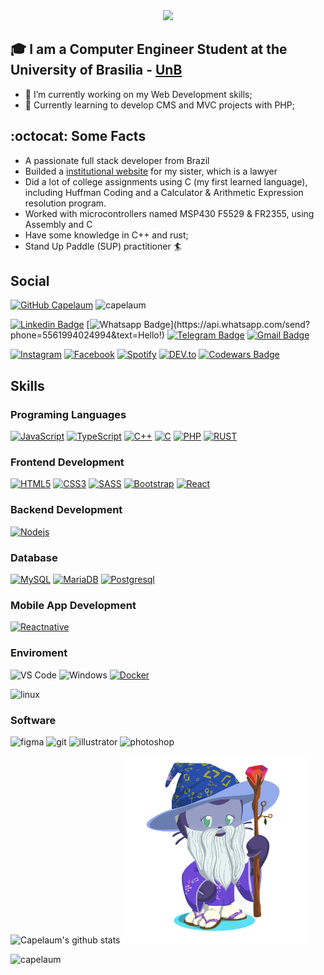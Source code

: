 
<div align="center">
  <img src= "https://github.com/capelaum/capelaum/raw/master/particles_emoji.gif" >
</div>



 ## :mortar_board: I am a Computer Engineer Student at the University of Brasilia - [UnB](https://www.unb.br/)
 
- 🔭 I’m currently working on my Web Development skills;
- 🌱 Currently learning to develop CMS and MVC projects with PHP;

## :octocat: Some Facts

- A passionate full stack developer from Brazil
- Builded a [institutional website](https://www.capelletto.adv.br) for my sister, which is a lawyer 
- Did a lot of college assignments using C (my first learned language), including Huffman Coding and a Calculator & Arithmetic Expression resolution program.
- Worked with microcontrollers named MSP430 F5529 & FR2355, using Assembly and C
- Have some knowledge in C++ and rust;
- Stand Up Paddle (SUP) practitioner :surfer:

## Social

[![GitHub Capelaum](https://img.shields.io/github/followers/capelaum?label=follow&style=social)](https://github.com/capelaum)
<img src="https://komarev.com/ghpvc/?username=capelaum" alt="capelaum" />

[![Linkedin Badge](https://img.shields.io/badge/-LinkedIn-blue?style=flat-square&logo=Linkedin&logoColor=white&link=https://www.linkedin.com/in/luis-capelletto/)](https://www.linkedin.com/in/luis-capelletto/)
[![Whatsapp Badge](https://img.shields.io/badge/-Whatsapp-4CA143?style=flat-square&labelColor=4CA143&logo=whatsapp&logoColor=white&link=https://api.whatsapp.com/send?phone=5561994024994&text=Hello!)](https://api.whatsapp.com/send?phone=5561994024994&text=Hello!)
[![Telegram Badge](https://img.shields.io/badge/-Telegram-1ca0f1?style=flat-square&labelColor=1ca0f1&logo=telegram&logoColor=white&link=https://t.me/capellett)](https://t.me/capellett)
[![Gmail Badge](https://img.shields.io/badge/-Gmail-c14438?style=flat-square&logo=Gmail&logoColor=white&link=mailto:thecapellett@gmail.com)](mailto:thecapellett@gmail.com)

<a href="https://www.instagram.com/capelletto.lv" target="_blank"><img src="https://img.shields.io/badge/Instagram-%23E4405F.svg?&style=flat-square&logo=instagram&logoColor=white" alt="Instagram"></a>
<a href="https://www.facebook.com/luisvinicius.capelletto/" target="_blank"><img src="https://img.shields.io/badge/Facebook-%231877F2.svg?&style=flat-square&logo=facebook&logoColor=white" alt="Facebook"></a>
<a href="https://open.spotify.com/user/thecapela" target="_blank"><img src="https://img.shields.io/badge/Spotify-%231ED760.svg?&style=flat-square&logo=spotify&logoColor=white" alt="Spotify"></a>
<a href="https://dev.to/capelaum" target="_blank"><img src="https://img.shields.io/badge/DEV-%230A0A0A.svg?&style=flat-square&logo=DEV.to&logoColor=white" alt="DEV.to"></a>
[![Codewars Badge](https://www.codewars.com/users/capelaum/badges/micro)](https://www.codewars.com/users/capelaum/badges/micro)

## Skills

### Programing Languages

[![JavaScript](https://img.shields.io/badge/-JavaScript-black?style=flat-square&logo=javascript&link=https://github.com/capelaum/)](https://github.com/capelaum/)
[![TypeScript](https://img.shields.io/badge/-TypeScript-007ACC?style=flat-square&logo=typescript&link=https://github.com/capelaum/)](https://github.com/capelaum/)
[![C++](https://img.shields.io/badge/-C++-00599C?style=flat-square&logo=c++&link=https://github.com/capelaum/)](https://github.com/capelaum/)
[![C](https://img.shields.io/badge/-A8B9CC?style=flat-square&logo=c&logoColor=white&link=https://github.com/capelaum/)](https://github.com/capelaum/)
[![PHP](https://img.shields.io/badge/-PHP-black?style=flat-square&logo=php&link=https://github.com/capelaum/)](https://github.com/capelaum/)
[![RUST](https://img.shields.io/badge/-rust-black?style=flat-square&logo=rust&link=https://github.com/capelaum/)](https://github.com/capelaum/)

### Frontend Development 

[![HTML5](https://img.shields.io/badge/-HTML5-E34F26?style=flat-square&logo=html5&logoColor=white&link=https://github.com/capelaum/)](https://github.com/capelaum/)
[![CSS3](https://img.shields.io/badge/-CSS3-1572B6?style=flat-square&logo=css3&link=https://github.com/capelaum/)](https://github.com/capelaum/)
[![SASS](https://img.shields.io/badge/-Sass-000000?style=flat-square&logo=Sass&link=https://github.com/capelaum/)](https://github.com/capelaum/)
[![Bootstrap](https://img.shields.io/badge/-Bootstrap-563D7C?style=flat-square&logo=bootstrap&link=https://github.com/capelaum/)](https://github.com/capelaum/)
[![React](https://img.shields.io/badge/-React-black?style=flat-square&logo=react&link=https://github.com/capelaum/)](https://github.com/capelaum/)


### Backend Development 

[![Nodejs](https://img.shields.io/badge/-Nodejs-black?style=flat-square&logo=Node.js&link=https://github.com/capelaum/)](https://github.com/capelaum/)


### Database
[![MySQL](https://img.shields.io/badge/-MySQL-black?style=flat-square&logo=mysql&link=https://github.com/capelaum/)](https://github.com/capelaum/)
[![MariaDB](https://img.shields.io/badge/-MariaDB-black?style=flat-square&logo=mysql&link=https://github.com/capelaum/)](https://github.com/capelaum/)
[![Postgresql](https://img.shields.io/badge/-Postgresql-black?style=flat-square&logo=mysql&link=https://github.com/capelaum/)](https://github.com/capelaum/)

### Mobile App Development

[![Reactnative](https://img.shields.io/badge/-reactnative-black?style=flat-square&logo=react&link=https://github.com/capelaum/)](https://github.com/capelaum/)


### Enviroment

![VS Code](http://img.shields.io/badge/-VS%20Code-007ACC?style=flat-square&logo=visual-studio-code&logoColor=ffffff)
![Windows](http://img.shields.io/badge/-Windows-0078D6?style=flat-square&logo=windows&logoColor=ffffff)
[![Docker](https://img.shields.io/badge/-Docker-black?style=flat-square&logo=docker&link=https://github.com/capelaum/)](https://github.com/capelaum/)

<img src="https://devicons.github.io/devicon/devicon.git/icons/linux/linux-original.svg" alt="linux" width="40" height="40"/> 

### Software

<p align="left">
  <img src="https://www.vectorlogo.zone/logos/figma/figma-icon.svg" alt="figma" width="40" height="40"/>
  <img src="https://www.vectorlogo.zone/logos/git-scm/git-scm-icon.svg" alt="git" width="40" height="40"/> 
  <img src="https://www.vectorlogo.zone/logos/adobe_illustrator/adobe_illustrator-icon.svg" alt="illustrator" width="40" height="40"/> 
  <img src="https://devicons.github.io/devicon/devicon.git/icons/photoshop/photoshop-plain.svg" alt="photoshop" width="40" height="40"/> 
</p>

<div display="flex">
  <img src= "https://github-readme-stats.vercel.app/api?username=capelaum&show_icons=true&count_private=true&hide_border=true&theme=radical" alt="Capelaum's github stats">
  <img src= "https://github.com/capelaum/capelaum/raw/master/octocat-no-bg.png" width="300" >
</div>

<img align="left" src="https://github-readme-stats.vercel.app/api/top-langs/?username=capelaum&layout=compact&hide=html" alt="capelaum" /></p>

<!--
**capelaum/capelaum** is a ✨ _special_ ✨ repository because its `README.md` (this file) appears on your GitHub profile.

Here are some ideas to get you started:

- 🔭 I’m currently working on ...
- 🌱 I’m currently learning ...
- 👯 I’m looking to collaborate on ...
- 🤔 I’m looking for help with ...
- 💬 Ask me about ...
- 📫 How to reach me: ...
- 😄 Pronouns: ...
- ⚡ Fun fact: ...

![Linux](http://img.shields.io/badge/-Linux-000000?style=flat-square&logo=linux&logoColor=ffffff)

![Capelaum's github stats](https://github-readme-stats.vercel.app/api?username=capelaum&show_icons=true&count_private=true&hide_border=true&theme=radical)

-->
